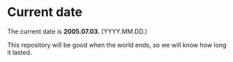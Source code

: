# Current date

The current date is **2005.07.03.** (YYYY.MM.DD.)

This repository will be good when the world ends, so we will know how long it lasted.